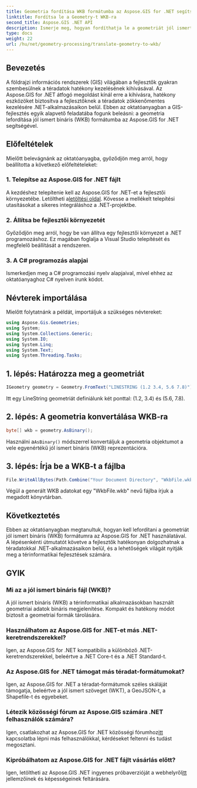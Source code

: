 ```yaml
---
title: Geometria fordítása WKB formátumba az Aspose.GIS for .NET segítségével
linktitle: Fordítsa le a Geometry-t WKB-ra
second_title: Aspose.GIS .NET API
description: Ismerje meg, hogyan fordíthatja le a geometriát jól ismert bináris (WKB) formátumra .NET-alkalmazásokban az Aspose.GIS segítségével a térbeli adatok zökkenőmentes kezeléséhez.
type: docs
weight: 22
url: /hu/net/geometry-processing/translate-geometry-to-wkb/
---
```

## Bevezetés
A földrajzi információs rendszerek (GIS) világában a fejlesztők gyakran szembesülnek a téradatok hatékony kezelésének kihívásával. Az Aspose.GIS for .NET átfogó megoldást kínál erre a kihívásra, hatékony eszközöket biztosítva a fejlesztőknek a téradatok zökkenőmentes kezelésére .NET-alkalmazásaikon belül. Ebben az oktatóanyagban a GIS-fejlesztés egyik alapvető feladatába fogunk beleásni: a geometria lefordítása jól ismert bináris (WKB) formátumba az Aspose.GIS for .NET segítségével.
## Előfeltételek
Mielőtt belevágnánk az oktatóanyagba, győződjön meg arról, hogy beállította a következő előfeltételeket:
### 1. Telepítse az Aspose.GIS for .NET fájlt
 A kezdéshez telepítenie kell az Aspose.GIS for .NET-et a fejlesztői környezetébe. Letöltheti a[letöltési oldal](https://releases.aspose.com/gis/net/). Kövesse a mellékelt telepítési utasításokat a sikeres integráláshoz a .NET-projektbe.
### 2. Állítsa be fejlesztői környezetét
Győződjön meg arról, hogy be van állítva egy fejlesztői környezet a .NET programozáshoz. Ez magában foglalja a Visual Studio telepítését és megfelelő beállítását a rendszeren.
### 3. A C# programozás alapjai
Ismerkedjen meg a C# programozási nyelv alapjaival, mivel ehhez az oktatóanyaghoz C# nyelven írunk kódot.

## Névterek importálása
Mielőtt folytatnánk a példát, importáljuk a szükséges névtereket:
```csharp
using Aspose.Gis.Geometries;
using System;
using System.Collections.Generic;
using System.IO;
using System.Linq;
using System.Text;
using System.Threading.Tasks;
```
## 1. lépés: Határozza meg a geometriát
```csharp
IGeometry geometry = Geometry.FromText("LINESTRING (1.2 3.4, 5.6 7.8)");
```
Itt egy LineString geometriát definiálunk két ponttal: (1.2, 3.4) és (5.6, 7.8).
## 2. lépés: A geometria konvertálása WKB-ra
```csharp
byte[] wkb = geometry.AsBinary();
```
 Használni a`AsBinary()` módszerrel konvertáljuk a geometria objektumot a vele egyenértékű jól ismert bináris (WKB) reprezentációra.
## 3. lépés: Írja be a WKB-t a fájlba
```csharp
File.WriteAllBytes(Path.Combine("Your Document Directory", "WkbFile.wkb"), wkb);
```
Végül a generált WKB adatokat egy "WkbFile.wkb" nevű fájlba írjuk a megadott könyvtárban.

## Következtetés
Ebben az oktatóanyagban megtanultuk, hogyan kell lefordítani a geometriát jól ismert bináris (WKB) formátumra az Aspose.GIS for .NET használatával. A lépésenkénti útmutatót követve a fejlesztők hatékonyan dolgozhatnak a téradatokkal .NET-alkalmazásaikon belül, és a lehetőségek világát nyitják meg a térinformatikai fejlesztések számára.
## GYIK
### Mi az a jól ismert bináris fájl (WKB)?
A jól ismert bináris (WKB) a térinformatikai alkalmazásokban használt geometriai adatok bináris megjelenítése. Kompakt és hatékony módot biztosít a geometriai formák tárolására.
### Használhatom az Aspose.GIS for .NET-et más .NET-keretrendszerekkel?
Igen, az Aspose.GIS for .NET kompatibilis a különböző .NET-keretrendszerekkel, beleértve a .NET Core-t és a .NET Standard-t.
### Az Aspose.GIS for .NET támogat más téradat-formátumokat?
Igen, az Aspose.GIS for .NET a téradat-formátumok széles skáláját támogatja, beleértve a jól ismert szöveget (WKT), a GeoJSON-t, a Shapefile-t és egyebeket.
### Létezik közösségi fórum az Aspose.GIS számára .NET felhasználók számára?
 Igen, csatlakozhat az Aspose.GIS for .NET közösségi fórumhoz[itt](https://forum.aspose.com/c/gis/33) kapcsolatba lépni más felhasználókkal, kérdéseket feltenni és tudást megosztani.
### Kipróbálhatom az Aspose.GIS for .NET fájlt vásárlás előtt?
 Igen, letöltheti az Aspose.GIS .NET ingyenes próbaverzióját a webhelyről[itt](https://releases.aspose.com/) jellemzőinek és képességeinek feltárására.